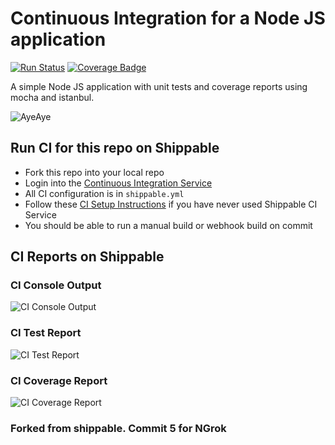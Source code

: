
# Continuous Integration for a Node JS application
[![Run Status](https://api.shippable.com/projects/588579c63b653a0f00fa68d3/badge?branch=master)](https://app.shippable.com/projects/588579c63b653a0f00fa68d3)
[![Coverage Badge](https://api.shippable.com/projects/588579c63b653a0f00fa68d3/coverageBadge?branch=master)](https://app.shippable.com/projects/588579c63b653a0f00fa68d3)

A simple Node JS application with unit tests and coverage reports using mocha
and istanbul.

![AyeAye](https://github.com/shippableSamples/node-with-tests-coverage/blob/master/public/resources/images/captain.png)

## Run CI for this repo on Shippable
* Fork this repo into your local repo
* Login into the [Continuous Integration Service](wwww.shippable.com)
* All CI configuration is in `shippable.yml`
* Follow these [CI Setup Instructions](http://docs.shippable.com/ci/runFirstBuild/) if you have never used Shippable CI Service
* You should be able to run a manual build or webhook build on commit

## CI Reports on Shippable

### CI Console Output
![CI Console Output](https://github.com/shippableSamples/node-with-tests-coverage/blob/master/public/resources/images/console.jpg)

### CI Test Report
![CI Test Report](https://github.com/shippableSamples/node-with-tests-coverage/blob/master/public/resources/images/tests.jpg)

### CI Coverage Report
![CI Coverage Report](https://github.com/shippableSamples/node-with-tests-coverage/blob/master/public/resources/images/coverage.jpg)

### Forked from shippable. Commit 5 for NGrok

